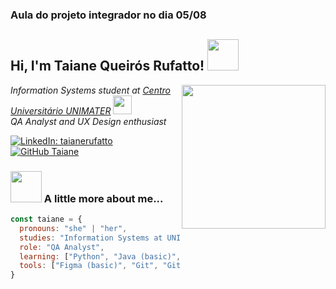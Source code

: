 ### Aula do projeto integrador no dia 05/08 ###

<h2> Hi, I'm Taiane Queirós Rufatto! <img src="https://media.giphy.com/media/mGcNjsfWAjY5AEZNw6/giphy.gif" width="50"></h2>
<img align='right' src="https://media.giphy.com/media/ieyl9zmCjO4b4t6qoY/giphy.gif" width="230">

<p><em>Information Systems student at <a href="https://www.unimater.edu.br/">Centro Universitário UNIMATER</a> 
<img src="https://media.giphy.com/media/fYSnHlufseco8Fh93Z/giphy.gif" width="30"><br>
QA Analyst and UX Design enthusiast
</em></p>

[![LinkedIn: taianerufatto](https://img.shields.io/badge/-taianerufatto-blue?style=flat-square&logo=Linkedin&logoColor=white&link=https://www.linkedin.com/in/taianerufatto/)](https://www.linkedin.com/in/taianerufatto/)
[![GitHub Taiane](https://img.shields.io/github/followers/taianerufatto?label=follow&style=social)](https://github.com/taianerufatto)

### <img src="https://media.giphy.com/media/VgCDAzcKvsR6OM0uWg/giphy.gif" width="50"> A little more about me...

```javascript
const taiane = {
  pronouns: "she" | "her",
  studies: "Information Systems at UNIMATER",
  role: "QA Analyst",
  learning: ["Python", "Java (basic)", "Front-end (beginner)"],
  tools: ["Figma (basic)", "Git", "GitHub", "Postman"],
}

